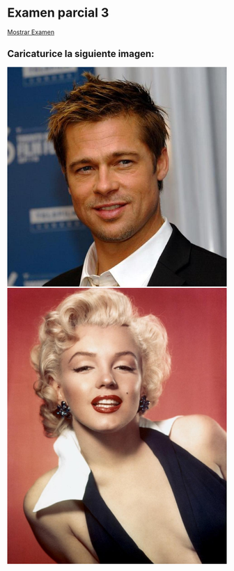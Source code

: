 # Examen parcial 3



<a href='#' id='mostrarImg' class='btn btn-primary  btn-lg'> Mostrar Examen</a>

## Caricaturice la siguiente imagen:

![brad pitt](./brad-pitt.jpg)
![Marilyn Monroe](./marilyn-monroe.jpg)

